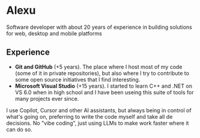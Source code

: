 # Alexu

Software developer with about 20 years of experience in building solutions for web, desktop and mobile platforms

## Experience

- **Git and GitHub** (+5 years). The place where I host most of my code (some of it in private repositories), but also where I try to contribute to some open source initiatives that I find interesting.
- **Microsoft Visual Studio** (+15 years). I started to learn C++ and .NET on VS 6.0 when in high school and I have been useing this suite of tools for many projects ever since.

I use Copilot, Cursor and other AI assistants, but always being in control of what's going on, preferring to write the code myself and take all de decisions. No "vibe coding", just using LLMs to make work faster where it can do so.
